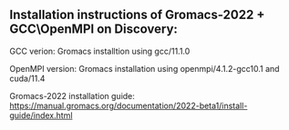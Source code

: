 ## Installation instructions of Gromacs-2022 + GCC\OpenMPI on Discovery:

GCC verion: 
Gromacs installtion using gcc/11.1.0

OpenMPI version:
Gromacs installation using openmpi/4.1.2-gcc10.1 and cuda/11.4

Gromacs-2022 installation guide: https://manual.gromacs.org/documentation/2022-beta1/install-guide/index.html
